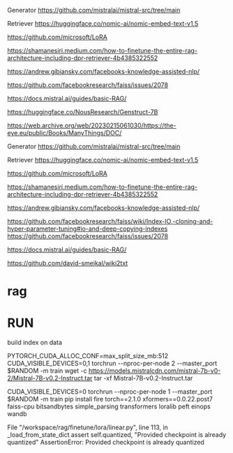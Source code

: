 Generator
https://github.com/mistralai/mistral-src/tree/main

Retriever 
https://huggingface.co/nomic-ai/nomic-embed-text-v1.5

https://github.com/microsoft/LoRA

https://shamanesiri.medium.com/how-to-finetune-the-entire-rag-architecture-including-dpr-retriever-4b4385322552

https://andrew.gibiansky.com/facebooks-knowledge-assisted-nlp/

https://github.com/facebookresearch/faiss/issues/2078

https://docs.mistral.ai/guides/basic-RAG/

https://huggingface.co/NousResearch/Genstruct-7B

https://web.archive.org/web/20230215061030/https://the-eye.eu/public/Books/ManyThings/DOC/

Generator
https://github.com/mistralai/mistral-src/tree/main

Retriever 
https://huggingface.co/nomic-ai/nomic-embed-text-v1.5

https://github.com/microsoft/LoRA

https://shamanesiri.medium.com/how-to-finetune-the-entire-rag-architecture-including-dpr-retriever-4b4385322552

https://andrew.gibiansky.com/facebooks-knowledge-assisted-nlp/

https://github.com/facebookresearch/faiss/wiki/Index-IO,-cloning-and-hyper-parameter-tuning#io-and-deep-copying-indexes
https://github.com/facebookresearch/faiss/issues/2078

https://docs.mistral.ai/guides/basic-RAG/

https://github.com/david-smejkal/wiki2txt
# rag

# RUN
build index on data

PYTORCH_CUDA_ALLOC_CONF=max_split_size_mb:512 CUDA_VISIBLE_DEVICES=0,1 torchrun --nproc-per-node 2 --master_port $RANDOM -m train
wget -c https://models.mistralcdn.com/mistral-7b-v0-2/Mistral-7B-v0.2-Instruct.tar
tar -xf Mistral-7B-v0.2-Instruct.tar

CUDA_VISIBLE_DEVICES=0 torchrun --nproc-per-node 1 --master_port $RANDOM -m train
pip install fire torch==2.1.0 xformers==0.0.22.post7 faiss-cpu bitsandbytes simple_parsing transformers loralib peft einops wandb

File "/workspace/rag/finetune/lora/linear.py", line 113, in _load_from_state_dict
    assert self.quantized, "Provided checkpoint is already quantized"
AssertionError: Provided checkpoint is already quantized
